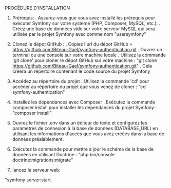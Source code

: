 PROCÉDURE D'INSTALLATION

1) Prérequis:
   . Assurez-vous que vous avez installé les prérequis pour exécuter Symfony sur votre système (PHP, Composer, MySQL, etc.).
   . Créez une base de données vide sur votre serveur MySQL qui sera utilisée par le projet Symfony avec comme nom "usersymfony"

2) Clonez le dépot GitHub :
   . Copiez l'url du dépot GitHub = https://github.com/Biteau-Gael/symfony-authentication.git
   . Ouvrez un terminal ou une console sur votre machine locale
   . Utilisez la commande 'git clone' pour cloner le dépot GitHub sur votre machine :
   "git clone https://github.com/Biteau-Gael/symfony-authentication.git"
   . Cela créera un répertoire contenant le code source du projet Symfony

3) Accédez au répertoire du projet
   . Utilisez la commande 'cd' pour accéder au répertoire du projet que vous venez de cloner :
   "cd symfony-authentication"

4) Installez les dépendances avec Composer
   . Exécutez la commande composer install pour installer les dépendances du projet Symfony :
   "composer install"

5) Ouvrez le fichier .env dans un éditeur de texte et configurez les paramètres de connexion à la base de données (DATABASE_URL) en utilisant les informations d'accès que vous avez créées dans la base de données préalablement.

6) Exécutez la commande pour mettre à jour le schéma de la base de données en utilisant Doctrine :
   "php bin/console doctrine:migrations:migrate"

7) lancez le serveur web:

"symfony server:start
